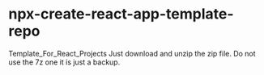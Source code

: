 # npx-create-react-app-template-repo
Template_For_React_Projects
Just download and unzip the zip file. Do not use the 7z one it is just a backup.
